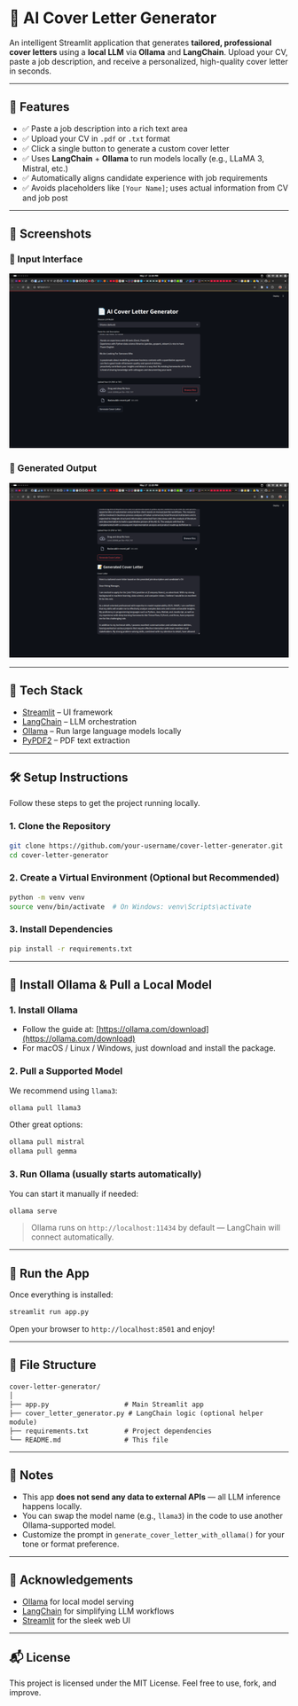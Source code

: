 # 📄 AI Cover Letter Generator

An intelligent Streamlit application that generates **tailored, professional cover letters** using a **local LLM** via **Ollama** and **LangChain**. Upload your CV, paste a job description, and receive a personalized, high-quality cover letter in seconds.

---

## 🚀 Features

* ✅ Paste a job description into a rich text area
* ✅ Upload your CV in `.pdf` or `.txt` format
* ✅ Click a single button to generate a custom cover letter
* ✅ Uses **LangChain** + **Ollama** to run models locally (e.g., LLaMA 3, Mistral, etc.)
* ✅ Automatically aligns candidate experience with job requirements
* ✅ Avoids placeholders like `[Your Name]`; uses actual information from CV and job post

---

## 🌄 Screenshots

### 📂 Input Interface

![Input Screenshot](images/input.png)

### 📂 Generated Output

![Output Screenshot](images/output.png)

---

## 🧰 Tech Stack

* [Streamlit](https://streamlit.io/) – UI framework
* [LangChain](https://www.langchain.com/) – LLM orchestration
* [Ollama](https://ollama.com/) – Run large language models locally
* [PyPDF2](https://pypi.org/project/PyPDF2/) – PDF text extraction

---

## 🛠️ Setup Instructions

Follow these steps to get the project running locally.

### 1. Clone the Repository

```bash
git clone https://github.com/your-username/cover-letter-generator.git
cd cover-letter-generator
```

### 2. Create a Virtual Environment (Optional but Recommended)

```bash
python -m venv venv
source venv/bin/activate  # On Windows: venv\Scripts\activate
```

### 3. Install Dependencies

```bash
pip install -r requirements.txt
```

---

## 🧠 Install Ollama & Pull a Local Model

### 1. Install Ollama

* Follow the guide at: [https://ollama.com/download](https://ollama.com/download)
* For macOS / Linux / Windows, just download and install the package.

### 2. Pull a Supported Model

We recommend using `llama3`:

```bash
ollama pull llama3
```

Other great options:

```bash
ollama pull mistral
ollama pull gemma
```

### 3. Run Ollama (usually starts automatically)

You can start it manually if needed:

```bash
ollama serve
```

> Ollama runs on `http://localhost:11434` by default — LangChain will connect automatically.

---

## 🧪 Run the App

Once everything is installed:

```bash
streamlit run app.py
```

Open your browser to `http://localhost:8501` and enjoy!

---

## 📂 File Structure

```
cover-letter-generator/
│
├── app.py                   # Main Streamlit app
├── cover_letter_generator.py # LangChain logic (optional helper module)
├── requirements.txt         # Project dependencies
└── README.md                # This file
```

---

## 📌 Notes

* This app **does not send any data to external APIs** — all LLM inference happens locally.
* You can swap the model name (e.g., `llama3`) in the code to use another Ollama-supported model.
* Customize the prompt in `generate_cover_letter_with_ollama()` for your tone or format preference.

---

## 🙌 Acknowledgements

* [Ollama](https://ollama.com) for local model serving
* [LangChain](https://www.langchain.com) for simplifying LLM workflows
* [Streamlit](https://streamlit.io) for the sleek web UI

---

## 📬 License

This project is licensed under the MIT License. Feel free to use, fork, and improve.
